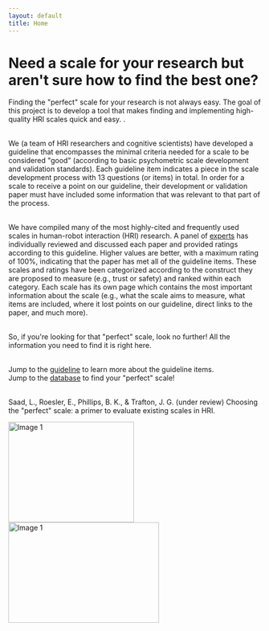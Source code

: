 ```yaml
---
layout: default
title: Home
---
```


# Need a scale for your research but aren't sure how to find the best one?

Finding the "perfect" scale for your research is not always easy. The goal of this project is to develop a tool that makes finding and implementing high-quality HRI scales quick and easy.
. 

<br>We (a team of HRI researchers and cognitive scientists) have developed a guideline that encompasses the minimal criteria needed for a scale to be considered "good" (according to basic psychometric scale development and validation standards). Each guideline item indicates a piece in the scale development process with 13 questions (or items) in total. In order for a scale to receive a point on our guideline, their development or validation paper must have included some information that was relevant to that part of the process. 

<br>We have compiled many of the most highly-cited and frequently used scales in human-robot interaction (HRI) research. A panel of [experts](/Team) has individually reviewed and discussed each paper and provided ratings according to this guideline. Higher values are better, with a maximum rating of 100%, indicating that the paper has met all of the guideline items. These scales and ratings have been categorized according to the construct they are proposed to measure (e.g., trust or safety) and ranked within each category. Each scale has its own page which contains the most important information about the scale (e.g., what the scale aims to measure, what items are included, where it lost points on our guideline, direct links to the paper, and much more). 

<br>So, if you're looking for that "perfect" scale, look no further! All the information you need to find it is right here.

<br>Jump to the [guideline](/guideline) to learn more about the guideline items. 
<br>Jump to the [database](/Database) to find your "perfect" scale!


<br> Saad, L., Roesler, E., Phillips, B. K., & Trafton, J. G. (under review) Choosing the "perfect" scale: a primer to evaluate existing scales in HRI. 


<img src = "{{site.image-path}}/psychometrics-and-scale-dev.jpg" width="250" height="200" alt="Image 1"> <img src = "{{site.image-path}}/HRI.jpg" width="300" height="200" alt="Image 1"> 

[<a href="/assets/pdf/THRI_ScaleGuidelines_2024_10.4.24.pdf" target="_blank">Download the perfect scales paper</a>]: #
